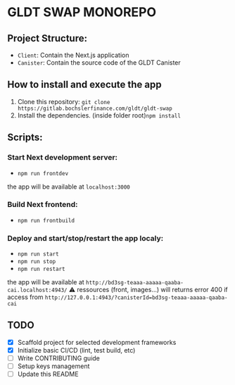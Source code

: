 # GLDT SWAP MONOREPO

## Project Structure:

- `Client`: Contain the Next.js application
- `Canister`: Contain the source code of the GLDT Canister

## How to install and execute the app

1. Clone this repository: `git clone https://gitlab.bochslerfinance.com/gldt/gldt-swap`
2. Install the dependencies. (inside folder root)`npm install`

## Scripts:

### Start Next development server:

- `npm run frontdev`

the app will be available at `localhost:3000`

### Build Next frontend:

- `npm run frontbuild`

### Deploy and start/stop/restart the app localy:

- `npm run start`
- `npm run stop`
- `npm run restart`

the app will be available at `http://bd3sg-teaaa-aaaaa-qaaba-cai.localhost:4943/`
⚠️ ressources (front, images...) will returns error 400 if access from `http://127.0.0.1:4943/?canisterId=bd3sg-teaaa-aaaaa-qaaba-cai`

## TODO

- [x] Scaffold project for selected development frameworks
- [x] Initialize basic CI/CD (lint, test build, etc)
- [ ] Write CONTRIBUTING guide
- [ ] Setup keys management
- [ ] Update this README

